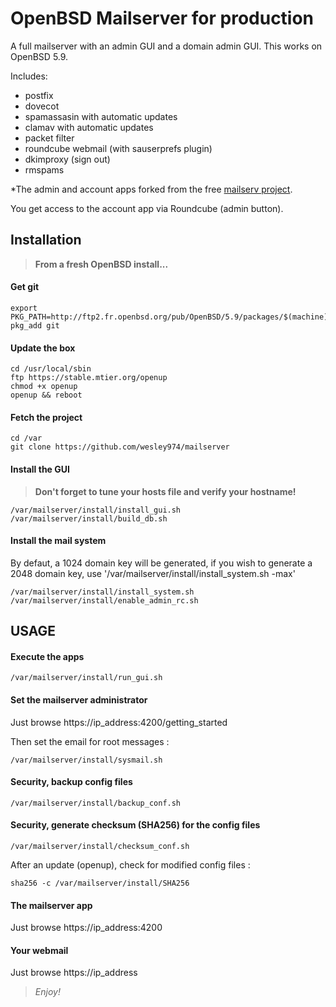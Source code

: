 # OpenBSD Mailserver for production

A full mailserver with an admin GUI and a domain admin GUI.
This works on OpenBSD 5.9.

Includes:

- postfix
- dovecot
- spamassasin with automatic updates
- clamav with automatic updates
- packet filter
- roundcube webmail (with sauserprefs plugin)
- dkimproxy (sign out)
- rmspams 

*The admin and account apps forked from the free [mailserv project](https://github.com/mailserv/mailserv).

You get access to the account app via Roundcube (admin button).

## Installation

>**From a fresh OpenBSD install...**

#### Get git

    export PKG_PATH=http://ftp2.fr.openbsd.org/pub/OpenBSD/5.9/packages/$(machine)/
    pkg_add git

#### Update the box

    cd /usr/local/sbin
    ftp https://stable.mtier.org/openup
    chmod +x openup
    openup && reboot
    
#### Fetch the project

    cd /var
    git clone https://github.com/wesley974/mailserver
    
#### Install the GUI

>**Don't forget to tune your hosts file and verify your hostname!**

    /var/mailserver/install/install_gui.sh
    /var/mailserver/install/build_db.sh

#### Install the mail system

By defaut, a 1024 domain key will be generated, if you wish to generate a 2048 domain key, use '/var/mailserver/install/install_system.sh -max' 

    /var/mailserver/install/install_system.sh 
    /var/mailserver/install/enable_admin_rc.sh

## USAGE

#### Execute the apps

    /var/mailserver/install/run_gui.sh

#### Set the mailserver administrator

Just browse https://ip_address:4200/getting_started

Then set the email for root messages :

    /var/mailserver/install/sysmail.sh

#### Security, backup config files
	
    /var/mailserver/install/backup_conf.sh

#### Security, generate checksum (SHA256) for the config files

    /var/mailserver/install/checksum_conf.sh
    
After an update (openup), check for modified config files :

    sha256 -c /var/mailserver/install/SHA256

#### The mailserver app

Just browse https://ip_address:4200

#### Your webmail

Just browse https://ip_address

>*Enjoy!*
